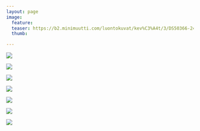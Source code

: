 ```yaml
---
layout: page
image:
  feature:
  teaser: https://b2.minimuutti.com/luontokuvat/kev%C3%A4t/3/DS50366-245px.jpg
  thumb:

---
```


![](https://b2.minimuutti.com/luontokuvat/kev%C3%A4t/3/DS50361-800px.jpg)

![](https://b2.minimuutti.com/luontokuvat/kev%C3%A4t/3/DS50364-800px.jpg)

![](https://b2.minimuutti.com/luontokuvat/kev%C3%A4t/3/DS50366-800px.jpg)

![](https://b2.minimuutti.com/luontokuvat/kev%C3%A4t/3/DS50367-800px.jpg)

![](https://b2.minimuutti.com/luontokuvat/kev%C3%A4t/3/DS50369-800px.jpg)

![](https://b2.minimuutti.com/luontokuvat/kev%C3%A4t/3/DS50375-800px.jpg)

![](https://b2.minimuutti.com/luontokuvat/kev%C3%A4t/3/DS50377-800px.jpg)
